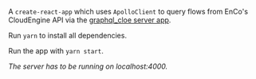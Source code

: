 A `create-react-app` which uses `ApolloClient` to query flows from EnCo's CloudEngine API via the [graphql_cloe server app](https://github.com/eyerean/graphQL_CloE).

Run `yarn` to install all dependencies.

Run the app with `yarn start`.

_The server has to be running on localhost:4000._

